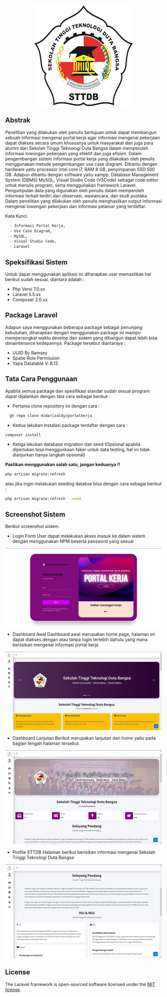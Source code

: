 <p align="center"><img src="/doc/logo-duta-bangsa.png"></p>

## Abstrak

Penelitian yang dilakukan oleh penulis bertujuan untuk dapat membangun sebuah informasi mengenai portal kerja agar informasi mengenai pekerjaan dapat diakses secara umum khususnya untuk masyarakat dan juga para alumni dari Sekolah Tinggi Teknologi Duta Bangsa dalam memperoleh informasi lowongan pekerjaan yang efektif dan juga efisien.
Dalam pengembangan sistem informasi portal kerja yang dilakukan oleh penulis menggunakan metode pengembangan use case diagram. Dibantu dengan hardware yaitu processor intel core i7, RAM 8 GB, penyimpanan SSD 500 GB. Adapun dibantu dengan software yaitu xampp, Database Management System (DBMS) MySQL, Visual Studio Code (VSCode) sebagai code editor untuk menulis program, serta menggunakan framework Laravel.
Pengumpulan data yang digunakan oleh penulis dalam memperoleh informasi terkait terdiri dari observasi, wawancara, dan studi pustaka. Dalam penelitian yang dilakukan oleh penulis menghasilkan output informasi mengenai lowongan pekerjaan dan informasi pelamar yang terdaftar.

Kata Kunci

```bash
  - Informasi Portal Kerja, 
  - Use Case Diagram, 
  - MySQL, 
  - Visual Studio Code, 
  - Laravel
```

## Speksifikasi Sistem

Untuk dapat menggunakan aplikasi ini diharapkan user memastikan hal berikut sudah sesuai, diantara adalah :

- Php Versi 7.0.xx
- Laravel 5.5.xx
- Composer 2.0.xx

## Package Laravel

Adapun saya menggunakan beberapa package sebagai penunjang kebutuhan, diharapkan dengan menggunakan package ini mampu mempersingkat waktu develop dan sistem yang dibangun dapat lebih bisa dimaintenance kedepannya. Package tersebut diantaraya :

- UUID By Ramsey
- Spatie Role Permission
- Yajra Datatable V. 8.13

## Tata Cara Penggunaan

Apabila semua package dan spesifikasi standar sudah sesuai program dapat dijalankan dengan tata cara sebagai berikut :

- Pertama clone repository ini dengan cara :

```bash
  gh repo clone didarizaldy/portalkerja
```

- Kedua lakukan instalasi package terdaftar dengan cara :

```bash
composer install
```

- Ketiga lakukan database migration dan seed (Opsional apabila diperlukan bisa menggunkaan faker untuk data testing, hal ini tidak dianjurkan hanya langkah opsional)

**Pastikan menggunakan salah satu, jangan keduanya !!**

```bash
php artisan migrate:refresh
```

atau jika ingin melakukan seeding databse bisa dengan cara sebagai berikut :

```bash
php artisan migrate:refresh --seed
```

## Screenshot Sistem 
Berikut screenshot sistem.

- Login Form
User dapat melakukan akses masuk ke dalam sistem dengan menggunakan NPM beserta password yang sesuai
<img src="/doc/1 - Login Form.png">

- Dashboard Awal
Dashboard awal merupakan home page, halaman ini dapat diakses dengan atau tanpa login terlebih dahulu yang mana beriisikan mengenai informasi portal kerja
<img src="/doc/2 - Dashboard Awal.png">

- Dashboard Lanjutan
Berikut merupakan lanjutan dari home yaitu pada bagian tengah halaman tersebut.
<img src="/doc/3 - Dashboard Tengah.png">

- Profile STTDB
Halaman berikut berisikan informasi mengenai Sekolah Tinggi Teknologi Duta Bangsa
<img src="/doc/4 - Profile STTDB.png">

## License

The Laravel framework is open-sourced software licensed under the [MIT license](https://opensource.org/licenses/MIT).
